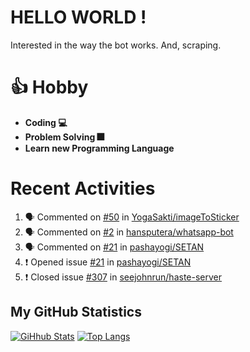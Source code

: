 # HELLO WORLD !
Interested in the way the bot works. And, scraping.

# 👍 Hobby

- **Coding 💻**
- **Problem Solving 🎆**
- **Learn new Programming Language**

# Recent Activities

<!--START_SECTION:activity-->
1. 🗣 Commented on [#50](https://github.com//YogaSakti/imageToSticker/issues/50) in [YogaSakti/imageToSticker](https://github.com//YogaSakti/imageToSticker)
2. 🗣 Commented on [#2](https://github.com//hansputera/whatsapp-bot/issues/2) in [hansputera/whatsapp-bot](https://github.com//hansputera/whatsapp-bot)
3. 🗣 Commented on [#21](https://github.com//pashayogi/SETAN/issues/21) in [pashayogi/SETAN](https://github.com//pashayogi/SETAN)
4. ❗️ Opened issue [#21](https://github.com//pashayogi/SETAN/issues/21) in [pashayogi/SETAN](https://github.com//pashayogi/SETAN)
5. ❗️ Closed issue [#307](https://github.com//seejohnrun/haste-server/issues/307) in [seejohnrun/haste-server](https://github.com//seejohnrun/haste-server)
<!--END_SECTION:activity-->

## My GitHub Statistics
[![GiHhub Stats](https://github-readme-stats.vercel.app/api?username=hansputera&show_icons=true&theme=dark)](https://github.com/hansputera)
[![Top Langs](https://github-readme-stats.vercel.app/api/top-langs/?username=hansputera&layout=compact&theme=dark)](https://github.com/hansputera)
